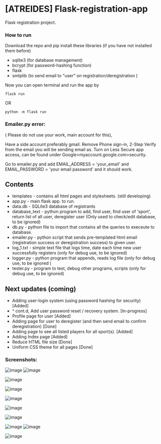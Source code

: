 # [ATREIDES] Flask-registration-app
Flask registration project.

### How to run
Download the repo and pip install these libraries (if you have not installed them before)

- sqlite3 (for database management)
- bcrypt (for password-hashing function)
- flask 
- smtplib (to send email to "user" on registration/deregistration )

Now you can open terminal and run the app by
```
flask run
```

OR 

```
python -m flask run
```


### Emailer.py error:
( Please do not use your work, main account for this),


Have a side account preferably gmail. Remove Phone sign-in, 2-Step Verify from the email you will be sending email as. Turn on Less Secure app access, can be found under Google>myaccount.google.com>security.


Go to emailer.py and add EMAIL_ADDRESS = 'your_email' and EMAIL_PASSWORD = 'your email password' and it should work.


## Contents
- templates - contains all html pages and stylesheets. (still developing)
- app.py - main flask app. to run.
- data.db - SQLite3 database of registrants 
- database_text - python program to add, find user, find user of 'sport', return list of all user, deregister user (Only used to check/edit database, to be ignored)
- db.py - python file to import that contains all the queries to execeute to database.
- emailer.py - python script that sends pre-templated html email (registration success or deregistration success) to given user. 
- log_1.txt - simple text file that logs time, date each time new user successfully registers  (only for debug use, to be ignored)
- logger.py - python program that appends, reads log file (only for debug use, to be ignored )
- tester.py - program to test, debug other programs, scripts (only for debug use, to be ignored)

## Next updates (coming)
- Adding user-login system (using password hashing for security)  [Added]
- ^ cont.d, Add user password reset / recovery system. [In-progress]
- Profile page for user  [Added]
- Adding page for user to deregister (and then send email to confirm deregistration)  [Done]
- Adding page to see all listed players for all sport(s).  [Added]
- Adding Index page [Added]
- Reduce HTML file size [Done]
- Uniform CSS theme for all pages [Done]

### Screenshots:
![image](https://user-images.githubusercontent.com/81807980/150361917-640f4912-7820-4773-a084-52c1da436cc3.png)
![image](https://user-images.githubusercontent.com/81807980/150362056-7e33f9b2-9e1d-4f35-a3a2-9615a43fb0f1.png)

![image](https://user-images.githubusercontent.com/81807980/150362135-55edfb58-18b6-4cb4-a51c-51445cad4290.png)


![image](https://user-images.githubusercontent.com/81807980/150514739-c4b4ed16-687b-4e1d-9bc3-66031c409de8.png)

![image](https://user-images.githubusercontent.com/81807980/149794829-2cc4452e-4ff2-4d86-903a-192c076790ce.png)

![image](https://user-images.githubusercontent.com/81807980/149503416-174a3e3e-39d4-4bba-ba46-8dd79c8fd092.png)

![image](https://user-images.githubusercontent.com/81807980/150362224-a96b84b3-f6e7-4db3-a018-8c070d24f589.png)


![image](https://user-images.githubusercontent.com/81807980/149502154-610b664f-cce1-4547-bfc1-198a02b7e973.png)
![image](https://user-images.githubusercontent.com/81807980/149795777-ac8f5491-6e1a-4787-a111-0c6fef0c499b.png)

![image](https://user-images.githubusercontent.com/81807980/150552327-2621f00a-12e0-414a-b638-f667183c8eec.png)

